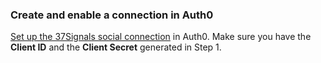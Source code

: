 ### Create and enable a connection in Auth0
[Set up the 37Signals social connection](/dashboard/guides/connections/set-up-connections-social) in Auth0. Make sure you have the **Client ID** and the **Client Secret** generated in Step 1.

